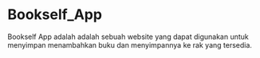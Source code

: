 # Bookself_App

Bookself App adalah adalah sebuah website yang dapat digunakan untuk menyimpan menambahkan buku dan menyimpannya ke rak yang tersedia.
